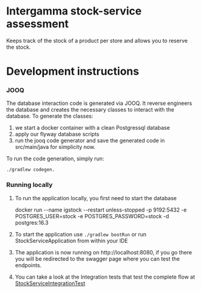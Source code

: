 # Intergamma stock-service assessment 

Keeps track of the stock of a product per store and allows you to reserve the stock. 

# Development instructions

### JOOQ
The database interaction code is generated via JOOQ. 
It reverse engineers the database and creates the necessary classes to interact with the database.
To generate the classes:
1. we start a docker container with a clean Postgressql database 
2. apply our flyway database scripts
3. run the jooq code generator and save the generated code in src/main/java for simplicity now.

To run the code generation, simply run:

    ./gradlew codegen. 


### Running locally

1. To run the application locally, you first need to start the database 

    docker run --name igstock --restart unless-stopped -p 9192:5432 -e POSTGRES_USER=stock -e POSTGRES_PASSWORD=stock -d postgres:16.3

2. To start the application use `./gradlew bootRun` or run StockServiceApplication from within your IDE

3. The application is now running on http://localhost:8080, if you go there you will be redirected to the swagger page where you can test the endpoints.

4. You can take a look at the Integration tests that test the complete flow at [StockServiceIntegrationTest](src/test/kotlin/net/intergamma/stock/StockServiceIntegrationTest.kt)